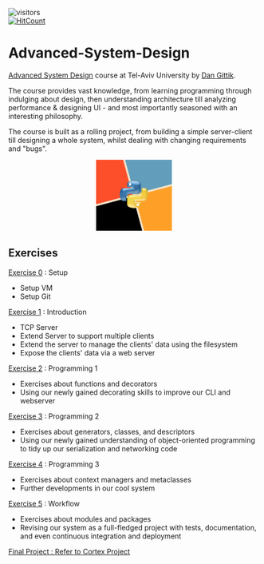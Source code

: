 ![visitors](https://visitor-badge.glitch.me/badge?page_id=AvivYaniv.Advanced-System-Design.issue.1) <br/>
[![HitCount](http://hits.dwyl.com/AvivYaniv/Advanced-System-Design.svg)](http://hits.dwyl.com/AvivYaniv/Advanced-System-Design) <br/>

# Advanced-System-Design

[Advanced System Design](https://advanced-system-design.com/) course at Tel-Aviv University by [Dan Gittik](https://dan-gittik.com/).

The course provides vast knowledge, from learning programming through indulging about design, then understanding architecture till analyzing performance & designing UI - and most importantly seasoned with an interesting philosophy. <br/>

The course is built as a rolling project, from building a simple server-client till designing a whole system, whilst dealing with changing requirements and "bugs". </br>

<p align="center">
    <img src="https://github.com/AvivYaniv/Advanced-System-Design/blob/master/logo/AdvancedSystemDesign.png?raw=true" width="30%"/>
<p/>

## Exercises
[Exercise 0](https://github.com/AvivYaniv/Advanced-System-Design/blob/master/exercise-0/%5B2019-10-30%5D%20exercise%200%20setup.docx) : Setup <br/>
- Setup VM <br/>
- Setup Git <br/>

[Exercise 1](https://github.com/AvivYaniv/Advanced-System-Design/blob/master/exercise-1/%5B2019-10-30%5D%20exercise%201%20introduction.docx) : Introduction <br/>
- TCP Server <br/>
- Extend Server to support multiple clients <br/>
- Extend the server to manage the clients' data using the filesystem <br/>
- Expose the clients' data via a web server <br/>

[Exercise 2](https://github.com/AvivYaniv/Advanced-System-Design/blob/master/exercise-2/%5B2019-11-06%5D%20exercise%202%20programming%201.docx) : Programming 1 <br/>
- Exercises about functions and decorators <br/>
- Using our newly gained decorating skills to improve our CLI and webserver <br/>

[Exercise 3](https://github.com/AvivYaniv/Advanced-System-Design/blob/master/exercise-3/%5B2019-11-13%5D%20exercise%203%20programming%202.docx) : Programming 2 <br/>
- Exercises about generators, classes, and descriptors <br/>
- Using our newly gained understanding of object-oriented programming to tidy up our serialization and networking code <br/>

[Exercise 4](https://github.com/AvivYaniv/Advanced-System-Design/blob/master/exercise-4/%5B2019-11-20%5D%20exercise%204%20programming%203.docx) : Programming 3 <br/>
- Exercises about context managers and metaclasses <br/>
- Further developments in our cool system <br/>

[Exercise 5](https://github.com/AvivYaniv/Advanced-System-Design/blob/master/exercise-5/%5B2019-11-27%5D%20exercise%205%20workflow.docx) : Workflow <br/>
- Exercises about modules and packages <br/>
- Revising our system as a full-fledged project with tests, documentation, and even continuous integration and deployment <br/>

[Final Project : Refer to Cortex Project](https://github.com/AvivYaniv/Cortex)

